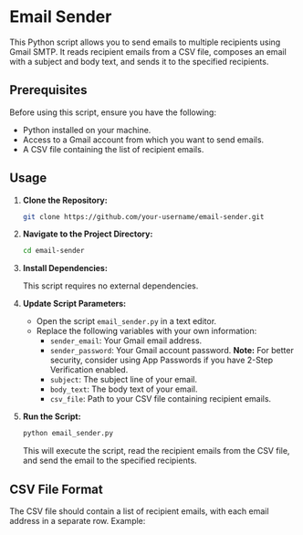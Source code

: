 # Email Sender

This Python script allows you to send emails to multiple recipients using Gmail SMTP. It reads recipient emails from a CSV file, composes an email with a subject and body text, and sends it to the specified recipients.

## Prerequisites

Before using this script, ensure you have the following:

- Python installed on your machine.
- Access to a Gmail account from which you want to send emails.
- A CSV file containing the list of recipient emails.

## Usage

1. **Clone the Repository:**

    ```bash
    git clone https://github.com/your-username/email-sender.git
    ```

2. **Navigate to the Project Directory:**

    ```bash
    cd email-sender
    ```

3. **Install Dependencies:**

    This script requires no external dependencies.

4. **Update Script Parameters:**

    - Open the script `email_sender.py` in a text editor.
    - Replace the following variables with your own information:
        - `sender_email`: Your Gmail email address.
        - `sender_password`: Your Gmail account password. **Note:** For better security, consider using App Passwords if you have 2-Step Verification enabled.
        - `subject`: The subject line of your email.
        - `body_text`: The body text of your email.
        - `csv_file`: Path to your CSV file containing recipient emails.

5. **Run the Script:**

    ```bash
    python email_sender.py
    ```

    This will execute the script, read the recipient emails from the CSV file, and send the email to the specified recipients.

## CSV File Format

The CSV file should contain a list of recipient emails, with each email address in a separate row. Example:

